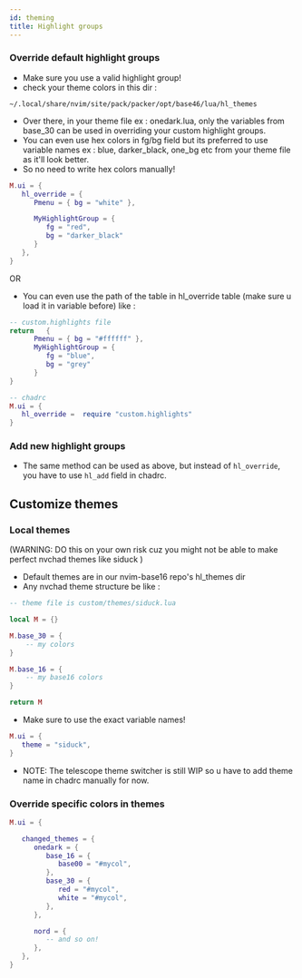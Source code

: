 ```yaml
---
id: theming
title: Highlight groups
---
```


### Override default highlight groups

- Make sure you use a valid highlight group!
- check your theme colors in this dir : 
```shell
~/.local/share/nvim/site/pack/packer/opt/base46/lua/hl_themes
```
- Over there, in your theme file ex : onedark.lua, only the variables from base_30 can be used in overriding your custom highlight groups. 
- You can even use hex colors in fg/bg field but its preferred to use variable names ex : blue, darker_black, one_bg etc from your theme file as it'll look better.
- So no need to write hex colors manually!

```lua
M.ui = {
   hl_override = {
      Pmenu = { bg = "white" },

      MyHighlightGroup = {
         fg = "red",
         bg = "darker_black"
      }
   },
}
```

OR 

- You can even use the path of the table in hl_override table (make sure u load it in variable before) like :

```lua
-- custom.highlights file
return   {
      Pmenu = { bg = "#ffffff" },
      MyHighlightGroup = {
         fg = "blue",
         bg = "grey"
      }
}
```

```lua
-- chadrc
M.ui = {
   hl_override =  require "custom.highlights" 
}
```

### Add new highlight groups

- The same method can be used as above, but instead of `hl_override`, you have to use `hl_add` field in chadrc.

## Customize themes

### Local themes

(WARNING: DO this on your own risk cuz you might not be able to make perfect nvchad themes like siduck )
- Default themes are in our nvim-base16 repo's hl_themes dir
- Any nvchad theme structure be like :

```lua
-- theme file is custom/themes/siduck.lua

local M = {}

M.base_30 = {
    -- my colors
}

M.base_16 = {
    -- my base16 colors
}

return M
```

- Make sure to use the exact variable names!

```lua
M.ui = {
   theme = "siduck",
}
```

- NOTE: The telescope theme switcher is still WIP so u have to add theme name in chadrc manually for now.

### Override specific colors in themes

```lua
M.ui = {

   changed_themes = {
      onedark = {
         base_16 = {
            base00 = "#mycol",
         },
         base_30 = {
            red = "#mycol",
            white = "#mycol",
         },
      },

      nord = {
         -- and so on!
      },
   },
}
```


